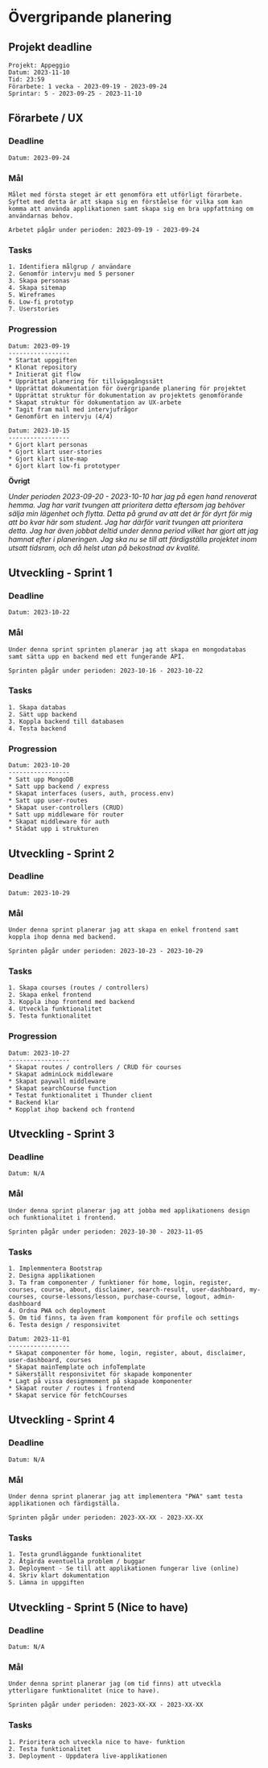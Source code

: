 # Övergripande planering

## Projekt deadline

    Projekt: Appeggio
    Datum: 2023-11-10
    Tid: 23:59
    Förarbete: 1 vecka - 2023-09-19 - 2023-09-24
    Sprintar: 5 - 2023-09-25 - 2023-11-10

## Förarbete / UX

### Deadline

    Datum: 2023-09-24

### Mål

    Målet med första steget är ett genomföra ett utförligt förarbete. Syftet med detta är att skapa sig en förståelse för vilka som kan komma att använda applikationen samt skapa sig en bra uppfattning om användarnas behov.

    Arbetet pågår under perioden: 2023-09-19 - 2023-09-24

### Tasks

    1. Identifiera målgrup / användare
    2. Genomför intervju med 5 personer
    3. Skapa personas
    4. Skapa sitemap
    5. Wireframes
    6. Low-fi prototyp
    7. Userstories

### Progression

    Datum: 2023-09-19
    -----------------
    * Startat uppgiften
    * Klonat repository
    * Initierat git flow
    * Upprättat planering för tillvägagångssätt
    * Upprättat dokumentation för övergripande planering för projektet
    * Upprättat struktur för dokumentation av projektets genomförande
    * Skapat struktur för dokumentation av UX-arbete
    * Tagit fram mall med intervjufrågor
    * Genomfört en intervju (4/4)

    Datum: 2023-10-15
    -----------------
    * Gjort klart personas
    * Gjort klart user-stories
    * Gjort klart site-map
    * Gjort klart low-fi prototyper

**Övrigt**

_Under perioden 2023-09-20 - 2023-10-10 har jag på egen hand renoverat hemma. Jag har varit tvungen att prioritera detta eftersom_
_jag behöver sälja min lägenhet och flytta. Detta på grund av att det är för dyrt för mig att bo kvar här som student._
_Jag har därför varit tvungen att prioritera detta. Jag har även jobbat deltid under denna period vilket har gjort att_
_jag hamnat efter i planeringen. Jag ska nu se till att färdigställa projektet inom utsatt tidsram, och då helst utan_
_på bekostnad av kvalité._

## Utveckling - Sprint 1

### Deadline

    Datum: 2023-10-22

### Mål

    Under denna sprint sprinten planerar jag att skapa en mongodatabas samt sätta upp en backend med ett fungerande API.

    Sprinten pågår under perioden: 2023-10-16 - 2023-10-22

### Tasks

    1. Skapa databas
    2. Sätt upp backend
    3. Koppla backend till databasen
    4. Testa backend

### Progression

    Datum: 2023-10-20
    -----------------
    * Satt upp MongoDB
    * Satt upp backend / express
    * Skapat interfaces (users, auth, process.env)
    * Satt upp user-routes
    * Skapat user-controllers (CRUD)
    * Satt upp middleware för router
    * Skapat middleware för auth
    * Städat upp i strukturen

## Utveckling - Sprint 2

### Deadline

    Datum: 2023-10-29

### Mål

    Under denna sprint planerar jag att skapa en enkel frontend samt koppla ihop denna med backend.

    Sprinten pågår under perioden: 2023-10-23 - 2023-10-29

### Tasks

    1. Skapa courses (routes / controllers)
    2. Skapa enkel frontend
    3. Koppla ihop frontend med backend
    4. Utveckla funktionalitet
    5. Testa funktionalitet

### Progression

    Datum: 2023-10-27
    -----------------
    * Skapat routes / controllers / CRUD för courses
    * Skapat adminLock middleware
    * Skapat paywall middleware
    * Skapat searchCourse function
    * Testat funktionalitet i Thunder client
    * Backend klar
    * Kopplat ihop backend och frontend

## Utveckling - Sprint 3

### Deadline

    Datum: N/A

### Mål

    Under denna sprint planerar jag att jobba med applikationens design och funktionalitet i frontend.

    Sprinten pågår under perioden: 2023-10-30 - 2023-11-05

### Tasks

    1. Implemmentera Bootstrap
    2. Designa applikationen
    3. Ta fram componenter / funktioner för home, login, register, courses, course, about, disclaimer, search-result, user-dashboard, my-courses, course-lessons/lesson, purchase-course, logout, admin-dashboard
    4. Ordna PWA och deployment
    5. Om tid finns, ta även fram komponent för profile och settings
    6. Testa design / responsivitet

    Datum: 2023-11-01
    -----------------
    * Skapat componenter för home, login, register, about, disclaimer, user-dashboard, courses
    * Skapat mainTemplate och infoTemplate
    * Säkerställt responsivitet för skapade komponenter
    * Lagt på vissa designmoment på skapade komponenter
    * Skapat router / routes i frontend
    * Skapat service för fetchCourses

## Utveckling - Sprint 4

### Deadline

    Datum: N/A

### Mål

    Under denna sprint planerar jag att implementera "PWA" samt testa applikationen och färdigställa.

    Sprinten pågår under perioden: 2023-XX-XX - 2023-XX-XX

### Tasks

    1. Testa grundläggande funktionalitet
    2. Åtgärda eventuella problem / buggar
    3. Deployment - Se till att applikationen fungerar live (online)
    4. Skriv klart dokumentation
    5. Lämna in uppgiften

## Utveckling - Sprint 5 (Nice to have)

### Deadline

    Datum: N/A

### Mål

    Under denna sprint planerar jag (om tid finns) att utveckla ytterligare funktionalitet (nice to have).

    Sprinten pågår under perioden: 2023-XX-XX - 2023-XX-XX

### Tasks

    1. Prioritera och utveckla nice to have- funktion
    2. Testa funktionalitet
    3. Deployment - Uppdatera live-applikationen
